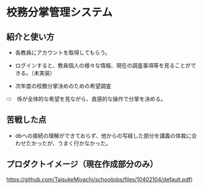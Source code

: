 # 校務分掌管理システム


## 紹介と使い方

  - 各教員にアカウントを取得してもらう。

  - ログインすると、教員個人の様々な情報、現在の調査事項等を見ることができる。（未実装）

  - 次年度の校務分掌決めのための希望調査  

  ⇨　係が全体的な希望を見ながら、直感的な操作で分掌を決める。


## 苦戦した点

  - dbへの接続の理解ができておらず、他からの写経した部分を講義の体裁に合わせたかったが、うまく行かなかった。

## プロダクトイメージ（現在作成部分のみ）

https://github.com/TaisukeMiyachi/schooljobs/files/10402104/default.pdf)